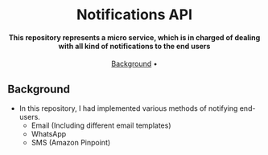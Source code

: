 
<h1 align="center">
   Notifications API
</h1>

<h4 align="center">This repository represents a micro service, which is in charged of dealing with all kind of notifications to the end users</h4>

<p align="center">
  <a href="#background">Background</a> •  
</p>


## Background
* In this repository, I had implemented various methods of notifying end-users.
    -  Email (Including different email templates)
    -  WhatsApp
    -   SMS (Amazon Pinpoint)




